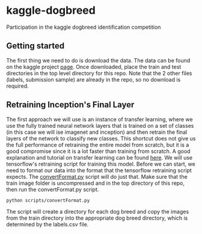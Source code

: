 # kaggle-dogbreed
Participation in the kaggle dogbreed identification competition

## Getting started
The first thing we need to do is download the data. The data can be found on the kaggle project [page](https://www.kaggle.com/c/dog-breed-identification/data). Once downloaded, place the train and test directories in the top level directory for this repo. Note that the 2 other files (labels, submission sample) are already in the repo, so no download is required.

## Retraining Inception's Final Layer
The first approach we will use is an instance of transfer learning, where we use the fully trained neural network layers that is trained on a set of classes (in this case we will ise imagenet and inception) and then retrain the final layers of the network to classify new classes. This shortcut does not give us the full performance of retraining the entire model from scratch, but it is a good compromise since it is a lot faster than training from scratch. A good explanation and tutorial on transfer learning can be found [here](https://www.tensorflow.org/tutorials/image_retraining). We will use tensorflow's retraining script for training this model.
Before we can start, we need to format our data into the format that the tensorflow retraining script expects. The [convertFormat.py](code/convertFormat.py) script will do just that. Make sure that the train image folder is uncompressed and in the top directory of this repo, then run the convertFormat.py script.
```BASH
python scripts/convertFormat.py
```
The script will create a directory for each dog breed and copy the images from the train directory into the appropriate dog breed directory, which is determined by the labels.csv file.
